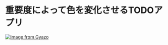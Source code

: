 # 重要度によって色を変化させるTODOアプリ
[![Image from Gyazo](https://i.gyazo.com/a3ccfd39e95bb7560f02c85ef28b94a0.png)](https://gyazo.com/a3ccfd39e95bb7560f02c85ef28b94a0)

